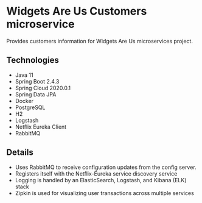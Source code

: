 # Widgets Are Us Customers microservice

Provides customers information for Widgets Are Us microservices project.

## Technologies
- Java 11
- Spring Boot 2.4.3
- Spring Cloud 2020.0.1
- Spring Data JPA
- Docker
- PostgreSQL
- H2
- Logstash
- Netflix Eureka Client
- RabbitMQ

## Details

- Uses RabbitMQ to receive configuration updates from the config server.
- Registers itself with the Netflix-Eureka service discovery service
- Logging is handled by an ElasticSearch, Logstash, and Kibana (ELK) stack
- Zipkin is used for visualizing user transactions across multiple services


